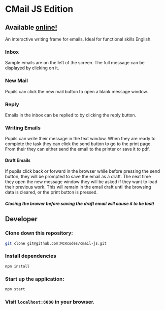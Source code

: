 # CMail JS Edition

## Available [online!](https://ian-antking.github.io/cmail-js/#/)
 
 An interactive writing frame for emails. Ideal for functional skills English. 
 
 ### Inbox
 Sample emails are on the left of the screen. The full message can be displayed by clicking on it.
 
  ### New Mail
 Pupils can click the new mail button to open a blank message window.
 
 ### Reply
 Emails in the inbox can be replied to by clicking the reply button.
 
 ### Writing Emails
 Pupils can write their message in the text window. When they are ready to complete the task they can click the send button to go to the print page. From their they can either send the email to the printer or save it to pdf. 
 
 #### Draft Emails
 If pupils click back or forward in the browser while before pressing the send button, they will be prompted to save the email as a draft. The next time they open the new message window they will be asked if they want to load their previous work. This will remain in the email draft until the browsing data is cleared, or the print button is pressed. 
 
 ##### Closing the brower before saving the draft email will cause it to be lost!
 

## Developer

### Clone down this repository:

```bash
git clone git@github.com:MCRcodes/cmail-js.git
```

### Install dependencies

```bash
npm install
```

### Start up the application:

```bash
npm start
```

### Visit `localhost:8080` in your browser.
